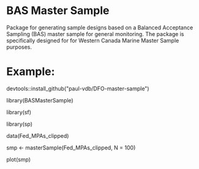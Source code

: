 # BAS Master Sample
Package for generating sample designs based on a Balanced Acceptance Sampling (BAS) master sample 
for general monitoring. The package is specifically designed for for Western Canada Marine Master Sample
purposes.


# Example:
devtools::install_github("paul-vdb/DFO-master-sample")

library(BASMasterSample)

library(sf)

library(sp)

data(Fed_MPAs_clipped)

smp <- masterSample(Fed_MPAs_clipped, N = 100)

plot(smp)
